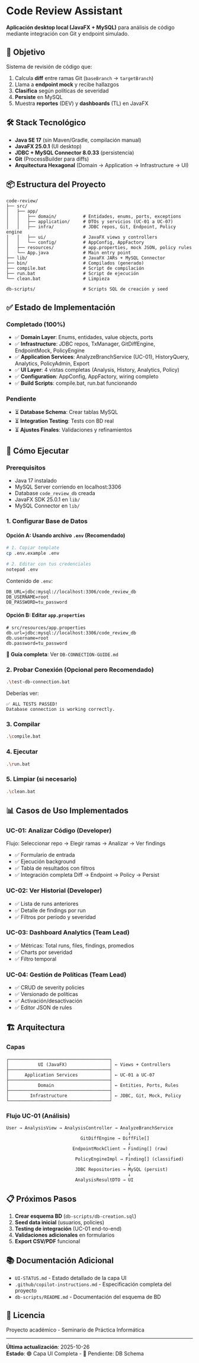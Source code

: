 # Code Review Assistant

**Aplicación desktop local (JavaFX + MySQL)** para análisis de código mediante integración con Git y endpoint simulado.

## 🎯 Objetivo

Sistema de revisión de código que:
1. Calcula **diff** entre ramas Git (`baseBranch` → `targetBranch`)
2. Llama a **endpoint mock** y recibe hallazgos
3. **Clasifica** según políticas de severidad
4. **Persiste** en MySQL
5. Muestra **reportes** (DEV) y **dashboards** (TL) en JavaFX

## 🛠️ Stack Tecnológico

- **Java SE 17** (sin Maven/Gradle, compilación manual)
- **JavaFX 25.0.1** (UI desktop)
- **JDBC + MySQL Connector 8.0.33** (persistencia)
- **Git** (ProcessBuilder para diffs)
- **Arquitectura Hexagonal** (Domain → Application → Infrastructure → UI)

## 📦 Estructura del Proyecto

```
code-review/
├── src/
│   ├── app/
│   │   ├── domain/          # Entidades, enums, ports, exceptions
│   │   ├── application/     # DTOs y servicios (UC-01 a UC-07)
│   │   ├── infra/           # JDBC repos, Git, Endpoint, Policy engine
│   │   ├── ui/              # JavaFX views y controllers
│   │   └── config/          # AppConfig, AppFactory
│   ├── resources/           # app.properties, mock JSON, policy rules
│   └── App.java             # Main entry point
├── lib/                     # JavaFX JARs + MySQL Connector
├── bin/                     # Compilados (generado)
├── compile.bat              # Script de compilación
├── run.bat                  # Script de ejecución
└── clean.bat                # Limpieza

db-scripts/                  # Scripts SQL de creación y seed
```

## ✅ Estado de Implementación

### **Completado (100%)**
- ✅ **Domain Layer**: Enums, entidades, value objects, ports
- ✅ **Infrastructure**: JDBC repos, TxManager, GitDiffEngine, EndpointMock, PolicyEngine
- ✅ **Application Services**: AnalyzeBranchService (UC-01), HistoryQuery, Analytics, PolicyAdmin, Export
- ✅ **UI Layer**: 4 vistas completas (Analysis, History, Analytics, Policy)
- ✅ **Configuration**: AppConfig, AppFactory, wiring completo
- ✅ **Build Scripts**: compile.bat, run.bat funcionando

### **Pendiente**
- ⏳ **Database Schema**: Crear tablas MySQL
- ⏳ **Integration Testing**: Tests con BD real
- ⏳ **Ajustes Finales**: Validaciones y refinamientos

## 🚀 Cómo Ejecutar

### Prerequisitos
- Java 17 instalado
- MySQL Server corriendo en localhost:3306
- Database `code_review_db` creada
- JavaFX SDK 25.0.1 en `lib/`
- MySQL Connector en `lib/`

### 1. Configurar Base de Datos

#### Opción A: Usando archivo `.env` (Recomendado)
```bash
# 1. Copiar template
cp .env.example .env

# 2. Editar con tus credenciales
notepad .env
```

Contenido de `.env`:
```properties
DB_URL=jdbc:mysql://localhost:3306/code_review_db
DB_USERNAME=root
DB_PASSWORD=tu_password
```

#### Opción B: Editar `app.properties`
```properties
# src/resources/app.properties
db.url=jdbc:mysql://localhost:3306/code_review_db
db.username=root
db.password=tu_password
```

**📖 Guía completa**: Ver `DB-CONNECTION-GUIDE.md`

### 2. Probar Conexión (Opcional pero Recomendado)
```bash
.\test-db-connection.bat
```

Deberías ver:
```
✅ ALL TESTS PASSED!
Database connection is working correctly.
```

### 3. Compilar
```bash
.\compile.bat
```

### 4. Ejecutar
```bash
.\run.bat
```

### 5. Limpiar (si necesario)
```bash
.\clean.bat
```

## 📊 Casos de Uso Implementados

### **UC-01: Analizar Código (Developer)**
Flujo: Seleccionar repo → Elegir ramas → Analizar → Ver findings
- ✅ Formulario de entrada
- ✅ Ejecución background
- ✅ Tabla de resultados con filtros
- ✅ Integración completa Diff → Endpoint → Policy → Persist

### **UC-02: Ver Historial (Developer)**
- ✅ Lista de runs anteriores
- ✅ Detalle de findings por run
- ✅ Filtros por período y severidad

### **UC-03: Dashboard Analytics (Team Lead)**
- ✅ Métricas: Total runs, files, findings, promedios
- ✅ Charts por severidad
- ✅ Filtro temporal

### **UC-04: Gestión de Políticas (Team Lead)**
- ✅ CRUD de severity policies
- ✅ Versionado de políticas
- ✅ Activación/desactivación
- ✅ Editor JSON de rules

## 🏗️ Arquitectura

### Capas
```
┌──────────────────────────────────────┐
│           UI (JavaFX)                │ ← Views + Controllers
├──────────────────────────────────────┤
│      Application Services            │ ← UC-01 a UC-07
├──────────────────────────────────────┤
│           Domain                     │ ← Entities, Ports, Rules
├──────────────────────────────────────┤
│        Infrastructure                │ ← JDBC, Git, Mock, Policy
└──────────────────────────────────────┘
```

### Flujo UC-01 (Análisis)
```
User → AnalysisView → AnalysisController → AnalyzeBranchService
                                              ↓
                            GitDiffEngine → DiffFile[]
                                              ↓
                         EndpointMockClient → Finding[] (raw)
                                              ↓
                          PolicyEngineImpl → Finding[] (classified)
                                              ↓
                          JDBC Repositories → MySQL (persist)
                                              ↓
                          AnalysisResultDTO → UI
```

## 📋 Próximos Pasos

1. **Crear esquema BD** (`db-scripts/db-creation.sql`)
2. **Seed data inicial** (usuarios, policies)
3. **Testing de integración** (UC-01 end-to-end)
4. **Validaciones adicionales** en formularios
5. **Export CSV/PDF** funcional

## 📚 Documentación Adicional

- `UI-STATUS.md` - Estado detallado de la capa UI
- `.github/copilot-instructions.md` - Especificación completa del proyecto
- `db-scripts/README.md` - Documentación del esquema de BD

## 📄 Licencia

Proyecto académico - Seminario de Práctica Informática

---

**Última actualización**: 2025-10-26  
**Estado**: 🟢 Capa UI Completa - 🔵 Pendiente: DB Schema
